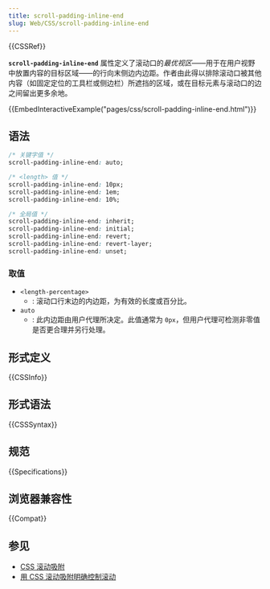 ```yaml
---
title: scroll-padding-inline-end
slug: Web/CSS/scroll-padding-inline-end
---
```


{{CSSRef}}

**`scroll-padding-inline-end`** 属性定义了滚动口的*最优视区*——用于在用户视野中放置内容的目标区域——的行向末侧边内边距。作者由此得以排除滚动口被其他内容（如固定定位的工具栏或侧边栏）所遮挡的区域，或在目标元素与滚动口的边之间留出更多余地。

{{EmbedInteractiveExample("pages/css/scroll-padding-inline-end.html")}}

## 语法

```css
/* 关键字值 */
scroll-padding-inline-end: auto;

/* <length> 值 */
scroll-padding-inline-end: 10px;
scroll-padding-inline-end: 1em;
scroll-padding-inline-end: 10%;

/* 全局值 */
scroll-padding-inline-end: inherit;
scroll-padding-inline-end: initial;
scroll-padding-inline-end: revert;
scroll-padding-inline-end: revert-layer;
scroll-padding-inline-end: unset;
```

### 取值

- `<length-percentage>`
  - : 滚动口行末边的内边距，为有效的长度或百分比。
- `auto`
  - : 此内边距由用户代理所决定。此值通常为 `0px`，但用户代理可检测非零值是否更合理并另行处理。

## 形式定义

{{CSSInfo}}

## 形式语法

{{CSSSyntax}}

## 规范

{{Specifications}}

## 浏览器兼容性

{{Compat}}

## 参见

- [CSS 滚动吸附](/zh-CN/docs/Web/CSS/CSS_scroll_snap)
- [用 CSS 滚动吸附明确控制滚动](https://web.dev/css-scroll-snap/)
